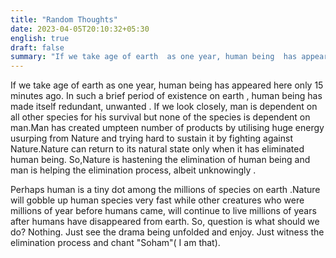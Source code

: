 ```yaml
---
title: "Random Thoughts"
date: 2023-04-05T20:10:32+05:30
english: true
draft: false
summary: "If we take age of earth  as one year, human being  has appeared here only 15 minutes ago..."
---
```


If we take age of earth  as one year, human being  has appeared here only 15 minutes ago. In such a brief period of existence on earth , human being   has made itself redundant, unwanted . If we look closely, man is dependent on all other species for his survival but none of the species is dependent on man.Man has created umpteen number of products by utilising huge energy usurping from Nature and trying hard to sustain it by fighting against Nature.Nature can  return to its natural state only when it has eliminated  human being. So,Nature is hastening the elimination of human being  and man is helping the elimination  process, albeit unknowingly .

Perhaps human is a tiny dot among the millions of species on earth  .Nature will gobble up human species  very fast while other creatures who were millions of year before humans came,  will continue to live  millions of years after humans have disappeared from earth.
So, question is what should we do? Nothing. Just see the drama being unfolded and enjoy.  Just  witness the elimination process and chant  "Soham"( I am that).
